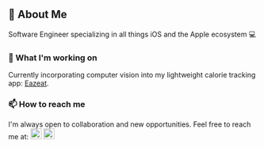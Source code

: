 ## 📖 About Me

Software Engineer specializing in all things iOS and the Apple ecosystem 💻


### 🌱 What I'm working on

Currently incorporating computer vision into my lightweight calorie tracking app: [Eazeat](https://github.com/samroman3/eazeat). 

### 📫 How to reach me

I'm always open to collaboration and new opportunities. Feel free to reach me at: 
<a href="mailto:samuelaroman@gmail.com"><img src="https://img.icons8.com/fluent/48/000000/mail.png" width="22px"></a> <a href="https://www.linkedin.com/in/samuelroman/"><img src="https://img.icons8.com/color/48/000000/linkedin.png" width="22px"></a>


